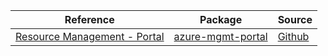 | Reference | Package | Source |
|---|---|---|
|[Resource Management - Portal](mgmt-portal-readme.md)|[azure-mgmt-portal](https://pypi.org/project/azure-mgmt-portal)|[Github](https://github.com/Azure/azure-sdk-for-python/blob/main/sdk/portal/azure-mgmt-portal)|
